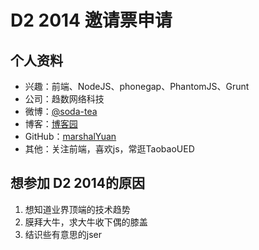 # D2 2014 邀请票申请

## 个人资料

- 兴趣：前端、NodeJS、phonegap、PhantomJS、Grunt
- 公司：趋数网络科技
- 微博：[@soda-tea](http://weibo.com/marshalyuan)
- 博客：[博客园](http://www.cnblogs.com/yuan-shuai)
- GitHub：[marshalYuan](https://github.com/marshalYuan)
- 其他：关注前端，喜欢js，常逛TaobaoUED

## 想参加 D2 2014的原因

1. 想知道业界顶端的技术趋势
2. 膜拜大牛，求大牛收下偶的膝盖
3. 结识些有意思的jser
